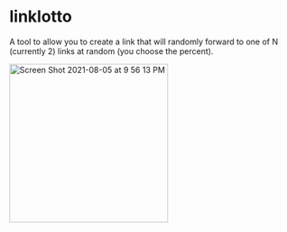# linklotto

A tool to allow you to create a link that will randomly forward to one of N (currently 2) links at random (you choose the percent).

<img width="281" alt="Screen Shot 2021-08-05 at 9 56 13 PM" src="https://user-images.githubusercontent.com/11861823/128444212-ccca065a-51bc-450c-ad0c-9dcd354138cb.png">


